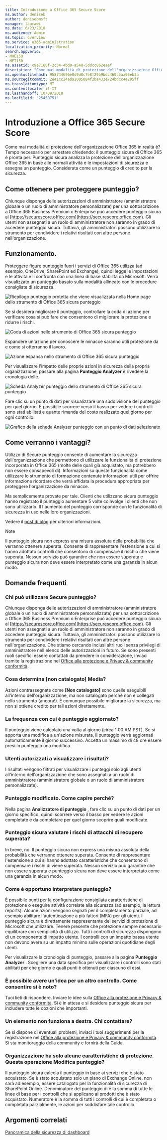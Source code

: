 ```yaml
---
title: Introduzione a Office 365 Secure Score
ms.author: deniseb
author: denisebmsft
manager: laurawi
ms.date: 6/23/2018
ms.audience: Admin
ms.topic: overview
ms.service: o365-administration
localization_priority: Normal
search.appverid:
- MOE150
- MET150
ms.assetid: c9e7160f-2c34-4bd0-a548-5ddcc862eaef
description: "Come mai modalità di protezione dell'organizzazione Office 365 in realtà è? Tempo necessario per arrestare chiedendo: il punteggio sicura di Office 365 è pronta per. Punteggio sicura analizza la protezione dell'organizzazione Office 365 in base alle normali attività e le impostazioni di sicurezza e assegna un punteggio. Considerata come un punteggio di credito per la sicurezza."
ms.openlocfilehash: 958744696e0d9d8c7e8f29b9bdc460c5aa05eb3a
ms.sourcegitcommit: 2e41cc24ad92005084f2ba432e724bdcc4e295ff
ms.translationtype: MT
ms.contentlocale: it-IT
ms.lasthandoff: 10/09/2018
ms.locfileid: "25450751"
---
```

# <a name="introducing-the-office-365-secure-score"></a>Introduzione a Office 365 Secure Score

Come mai modalità di protezione dell'organizzazione Office 365 in realtà è? Tempo necessario per arrestare chiedendo: il punteggio sicura di Office 365 è pronta per. Punteggio sicura analizza la protezione dell'organizzazione Office 365 in base alle normali attività e le impostazioni di sicurezza e assegna un punteggio. Considerata come un punteggio di credito per la sicurezza.
  
## <a name="how-do-i-get-to-secure-score"></a>Come ottenere per proteggere punteggio?

Chiunque disponga delle autorizzazioni di amministratore (amministratore globale o un ruolo di amministratore personalizzate) per una sottoscrizione a Office 365 Business Premium o Enterprise può accedere punteggio sicura al [https://securescore.office.com](https://securescore.office.com). Gli utenti non assegnati a un ruolo di amministratore non saranno in grado di accedere punteggio sicura. Tuttavia, gli amministratori possono utilizzare lo strumento per condividere i relativi risultati con altre persone nell'organizzazione.
  
## <a name="how-does-it-work"></a>Funzionamento.

Proteggere figure punteggio fuori i servizi di Office 365 utilizza (ad esempio, OneDrive, SharePoint ed Exchange), quindi legge le impostazioni e le attività e li confronta con una linea di base stabilita da Microsoft. Verrà visualizzato un punteggio basato sulla modalità allineato con le procedure consigliate di sicurezza.
  
![Riepilogo punteggio protetta che viene visualizzata nella Home page dello strumento di Office 365 sicura punteggio](media/151de499-259d-45e3-9706-7dae0bfb9f9c.png)
  
Se si desidera migliorare il punteggio, controllare la coda di azione per verificare cosa si può fare che consentono di migliorare la protezione e ridurre i rischi.
  
![Coda di azioni nello strumento di Office 365 sicura punteggio](media/23757303-274c-46c7-a7ee-b4e6f2f9eca0.png)
  
Espandere un'azione per conoscere le minacce saranno utili protezione da e come si otterranno il lavoro.
  
![Azione espansa nello strumento di Office 365 sicura punteggio](media/515d45f1-c554-455f-b251-ab62f712bca3.png)
  
Per visualizzare l'impatto delle proprie azioni in sicurezza della propria organizzazione, passare alla pagina **Punteggio Analyzer** e rivedere la cronologia delle. 
  
![Scheda Analyzer punteggio dello strumento di Office 365 sicura punteggio](media/f38f4f0c-fdf7-4004-8eb3-53e5064cd4f7.png)
  
Fare clic su un punto di dati per visualizzare una suddivisione del punteggio per quel giorno. È possibile scorrere verso il basso per vedere i controlli sono stati abilitati e quante rimanda del costo realizzato quel giorno per ogni controllo.
  
![Grafico della scheda Analyzer punteggio con un punto di dati selezionato](media/b8427837-2ed9-4319-ba71-7d03bd99129c.png)
  
## <a name="how-will-it-help-me"></a>Come verranno i vantaggi?

Utilizzo di Secure punteggio consente di aumentare la sicurezza dell'organizzazione che permettono di utilizzare le funzionalità di protezione incorporata in Office 365 (molte delle quali già acquistato, ma potrebbero non essere consapevoli di). Informazioni su queste funzionalità come utilizzare lo strumento di formazione contenute informazioni utili per offrire informazione ricordare che verrà affidata la procedura appropriata per proteggere l'organizzazione da minacce.
  
Ma semplicemente provate per tale. Clienti che utilizzano sicura punteggio hanno registrato il punteggio aumentare 5 volte coinvolge i clienti che non sono utilizzarlo. Il l'aumento del punteggio corrisponde con le funzionalità di sicurezza in uso nelle loro organizzazioni.
  
Vedere il [post di blog](https://go.microsoft.com/fwlink/?linkid=836898) per ulteriori informazioni. 
  
> [!NOTE]
> Il punteggio sicura non express una misura assoluta della probabilità che verranno ottenere superata. Consente di rappresentare l'estensione a cui si hanno adottato controlli che consentono di compensare il rischio che viene superata. Nessun servizio può garantire che non essere superata e punteggio sicura non deve essere interpretato come una garanzia in alcun modo. 
  
## <a name="faqs"></a>Domande frequenti

### <a name="who-can-use-secure-score"></a>Chi può utilizzare Secure punteggio?

Chiunque disponga delle autorizzazioni di amministratore (amministratore globale o un ruolo di amministratore personalizzate) per una sottoscrizione a Office 365 Business Premium o Enterprise può accedere punteggio sicura al [https://securescore.office.com](https://securescore.office.com). Gli utenti non assegnati a un ruolo di amministratore non saranno in grado di accedere punteggio sicura. Tuttavia, gli amministratori possono utilizzare lo strumento per condividere i relativi risultati con altre persone nell'organizzazione. Che stiamo cercando inclusi altri ruoli senza privilegi di amministratore nell'elenco delle autorizzazioni in futuro. Se sono presenti ruoli specifici essere contattati da prendere in considerazione, inviaci tramite la registrazione nel [Office alla protezione e Privacy &amp; community conformità](https://go.microsoft.com/fwlink/?linkid=836898).
  
### <a name="what-does-not-scored-mean"></a>Cosa determina [non catalogato] Media?

Azioni contrassegnate come **[Non catalogato]** sono quelle eseguibili all'interno dell'organizzazione, ma non catalogato perché non è collegati nello strumento (ancora!). È comunque possibile migliorare la sicurezza, ma non si ottiene credito per tali azioni direttamente. 
  
### <a name="how-often-is-my-score-updated"></a>La frequenza con cui è punteggio aggiornato?

Il punteggio viene calcolato una volta al giorno (circa 1:00 AM PST). Se si apporta una modifica a un'azione misurata, il punteggio verrà aggiornati automaticamente il giorno successivo. Accetta un massimo di 48 ore essere presi in punteggio una modifica.
  
### <a name="who-can-see-my-results"></a>Utenti autorizzati a visualizzare i risultati?

I risultati vengono filtrati per visualizzare i punteggi solo agli utenti all'interno dell'organizzazione che sono assegnati a un ruolo di amministratore (amministratore globale o un ruolo di amministratore personalizzate).
  
### <a name="my-score-changed-how-do-i-figure-out-why"></a>Punteggio modificato. Come capire perché?

Nella pagina **Analizzatore di punteggio** , fare clic su un punto di dati per un giorno specifico, quindi scorrere verso il basso per vedere le azioni completate e da completare per quel giorno scoprire quali modificate. 
  
### <a name="does-the-secure-score-measure-my-risk-of-getting-breached"></a>Punteggio sicura valutare i rischi di attacchi di recupero superata?

In breve, no. Il punteggio sicura non express una misura assoluta della probabilità che verranno ottenere superata. Consente di rappresentare l'estensione a cui si hanno adottato caratteristiche che consentono di compensare i rischi di viene superata. Nessun servizio può garantire che non essere superata e punteggio sicura non deve essere interpretato come una garanzia in alcun modo.
  
### <a name="how-should-i-interpret-my-score"></a>Come è opportuno interpretare punteggio?

È possibile punti per la configurazione consigliata caratteristiche di protezione o eseguire attività correlate alla sicurezza (ad esempio, la lettura reports). Alcune azioni vengono segnati per il completamento parziale, ad esempio abilitare l'autenticazione a più fattori (MFA) per gli utenti. Il punteggio sicura è direttamente rappresentante dei servizi di protezione di Microsoft che utilizzare. Tenere presente che protezione sempre necessario equilibrare con semplicità di utilizzo. Tutti i controlli di sicurezza dispongono di un componente di impatto utente. I controlli con un impatto bassa utente non devono avere su un impatto minimo sulle operazioni quotidiane degli utenti.
  
Per visualizzare la cronologia di punteggio, passare alla pagina **Punteggio Analyzer** . Scegliere una data specifica per visualizzare i controlli sono stati abilitati per che giorno e quali punti è ottenuti per ciascuno di essi. 
  
### <a name="i-have-an-idea-for-another-control-how-do-i-let-you-know-what-it-is"></a>È possibile avere un'idea per un altro controllo. Come consentire si è noto?

Tuoi lieti di rispondere. Inviare le idee sulla [Office alla protezione e Privacy &amp; community conformità](https://go.microsoft.com/fwlink/?linkid=836898). Si è in attesa e si desidera punteggio sicura per includere tutte le opzioni che importanti.
  
### <a name="something-isnt-working-right-who-should-i-contact"></a>Un elemento non funziona a destra. Chi contattare?

Se si dispone di eventuali problemi, inviaci i tuoi suggerimenti per la registrazione nel [Office alla protezione e Privacy &amp; community conformità](https://go.microsoft.com/fwlink/?linkid=836898). Si sta monitoraggio della community e fornirà della Guida.
  
### <a name="my-organization-only-has-certain-security-features-does-this-affect-my-score"></a>Organizzazione ha solo alcune caratteristiche di protezione. Questa operazione Modifica punteggio?

Il punteggio sicura calcola il punteggio in base ai servizi che è stato acquistato. Se è stato acquistato solo un piano di Exchange Online, non sarà ad esempio, essere catalogato per la funzionalità di sicurezza di SharePoint Online. Denominatore del punteggio di è la somma di tutte le linee di base per i controlli che si applicano ai prodotti che è stato acquistato. Numeratore è la somma di tutti i controlli di cui è completata o completata parzialmente, le azioni per soddisfare tale controllo.

## <a name="related-topics"></a>Argomenti correlati

[Panoramica della sicurezza di dashboard](security-dashboard.md)
  

